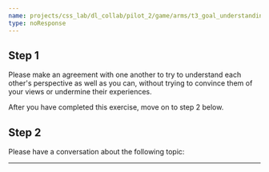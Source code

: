 ```yaml
---
name: projects/css_lab/dl_collab/pilot_2/game/arms/t3_goal_understanding/mid_A.md
type: noResponse
---
```


## Step 1

Please make an agreement with one another to try to understand each other's perspective as well as you can, without trying to convince them of your views or undermine their experiences.

After you have completed this exercise, move on to step 2 below.

## Step 2

Please have a conversation about the following topic:

---
